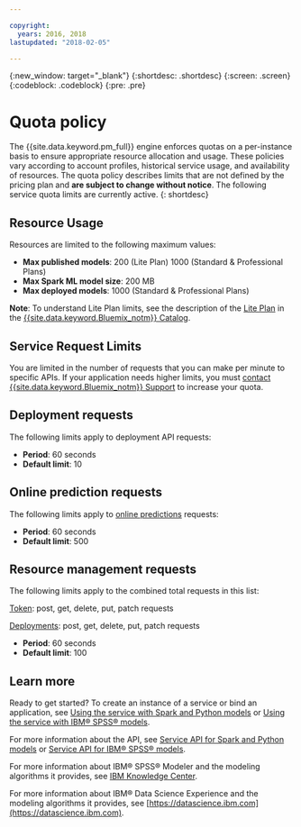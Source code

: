 ```yaml
---

copyright:
  years: 2016, 2018
lastupdated: "2018-02-05"

---
```


{:new_window: target="_blank"}
{:shortdesc: .shortdesc}
{:screen: .screen}
{:codeblock: .codeblock}
{:pre: .pre}

# Quota policy

The {{site.data.keyword.pm_full}} engine enforces quotas on a per-instance basis to ensure appropriate resource allocation and usage. These policies vary according to account profiles, historical service usage, and availability of resources. The quota policy describes limits that are not defined by the pricing plan and **are subject to change without notice**. The following service quota limits are currently active.
{: shortdesc}

## Resource Usage

Resources are limited to the following maximum values:

-  **Max published models**: 200 (Lite Plan) 1000 (Standard & Professional Plans)
-  **Max Spark ML model size**: 200 MB
-  **Max deployed models**: 1000 (Standard & Professional Plans)

**Note**: To understand Lite Plan limits, see the description of the [Lite Plan](https://console.bluemix.net/catalog/services/machine-learning) in the [{{site.data.keyword.Bluemix_notm}} Catalog](https://console.bluemix.net/catalog/).

## Service Request Limits

You are limited in the number of requests that you can make per minute to specific APIs. If your application needs higher limits, you must [contact {{site.data.keyword.Bluemix_notm}} Support](https://support.ng.bluemix.net/) to increase your quota.

## Deployment requests

The following limits apply to deployment API requests:

-  **Period**: 60 seconds
-  **Default limit**: 10

## Online prediction requests

The following limits apply to [online predictions](pm_service_api_spark_building.html) requests:

-  **Period**: 60 seconds
-  **Default limit**: 500

## Resource management requests

The following limits apply to the combined total requests in this list:

[Token](https://watson-ml-api.mybluemix.net/#/Token): post, get, delete, put, patch requests

[Deployments](https://watson-ml-api.mybluemix.net/#/Deployments): post, get, delete, put, patch requests

-  **Period**: 60 seconds
-  **Default limit**: 100

## Learn more

Ready to get started? To create an instance of a service or bind
an application, see [Using the service with Spark and Python models](using_pm_service_dsx.html) or
[Using the service with IBM® SPSS® models](using_pm_service.html).

For more information about the API, see [Service API for Spark and Python models](pm_service_api_spark.html) or [Service
API for IBM® SPSS® models](pm_service_api_spss.html).

For more information about IBM® SPSS® Modeler and the modeling algorithms it
provides, see [IBM Knowledge Center](https://www.ibm.com/support/knowledgecenter/SS3RA7).

For more information about IBM® Data Science Experience and the modeling
algorithms it provides, see [https://datascience.ibm.com](https://datascience.ibm.com).

